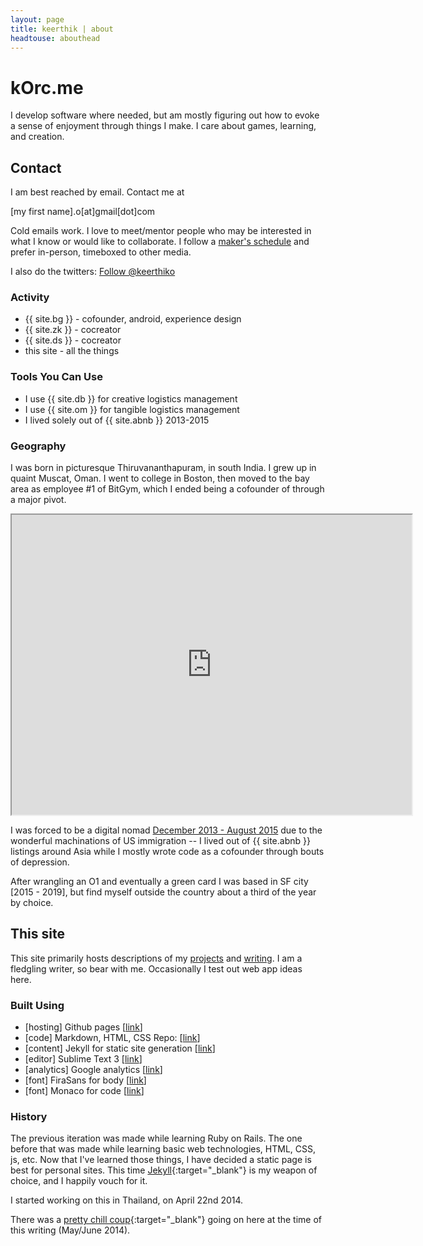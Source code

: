 ```yaml
---
layout: page
title: keerthik | about
headtouse: abouthead
---
```

# kOrc.me

I develop software where needed, but am mostly figuring out how to evoke a sense of enjoyment through things I make. I care about games, learning, and creation.

## Contact

I am best reached by email. Contact me at

\[my first name\].o\[at\]gmail\[dot\]com

Cold emails work. I love to meet/mentor people who may be interested in what I know or would like to collaborate. I follow a [maker's schedule](http://paulgraham.com/makersschedule.html) and prefer in-person, timeboxed to other media.

I also do the twitters: <!--Twitter--><a href="https://twitter.com/keerthiko" class="twitter-follow-button" data-show-count="false">Follow @keerthiko</a>
<script>!function(d,s,id){var js,fjs=d.getElementsByTagName(s)[0],p=/^http:/.test(d.location)?'http':'https';if(!d.getElementById(id)){js=d.createElement(s);js.id=id;js.src=p+'://platform.twitter.com/widgets.js';fjs.parentNode.insertBefore(js,fjs);}}(document, 'script', 'twitter-wjs');</script>

### Activity

* {{ site.bg }} - cofounder, android, experience design
* {{ site.zk }} - cocreator
* {{ site.ds }} - cocreator
* this site - all the things

### Tools You Can Use

* I use {{ site.db }} for creative logistics management
* I use {{ site.om }} for tangible logistics management
* I lived solely out of {{ site.abnb }} 2013-2015

### Geography
I was born in picturesque Thiruvananthapuram, in south India. I grew up in quaint Muscat, Oman. I went to college in Boston, then moved to the bay area as employee #1 of BitGym, which I ended being a cofounder of through a major pivot.

<iframe src="https://www.google.com/maps/d/u/0/embed?mid=1IQosV875TjK8kZnOq03gpSYH5Bs" width="640" height="480"></iframe>

I was forced to be a digital nomad [December 2013 - August 2015](https://www.google.com/maps/d/u/0/viewer?mid=zQyPQn7ohRmA.kUSGhXjsO2xM) due to the wonderful machinations of US immigration -- I lived out of {{ site.abnb }} listings around Asia while I mostly wrote code as a cofounder through bouts of depression.

After wrangling an O1 and eventually a green card I was based in SF city [2015 - 2019], but find myself outside the country about a third of the year by choice.


## This site

This site primarily hosts descriptions of my [projects](/projects) and [writing](/essays). I am a fledgling writer, so bear with me. Occasionally I test out web app ideas here.

### Built Using

* \[hosting\] Github pages \[[link](http://pages.github.com)\]
* \[code\] Markdown, HTML, CSS Repo: \[[link](https://github.com/keerthik/keerthik.github.io)\]
* \[content\] Jekyll for static site generation \[[link](http://jekyllrb.com/)\]
* \[editor\] Sublime Text 3 \[[link](http://www.sublimetext.com/)\]
* \[analytics\] Google analytics \[[link](http://www.google.com/analytics/)\]
* \[font\] FiraSans for body \[[link](http://dev.carrois.com/fira-3-1/)\]
* \[font\] Monaco for code \[[link](https://github.com/todylu/monaco.ttf/)\]


### History

The previous iteration was made while learning Ruby on Rails. The one before that was made while learning basic web technologies, HTML, CSS, js, etc. Now that I've learned those things, I have decided a static page is best for personal sites. This time [Jekyll](http://jekyllrb.com/){:target="_blank"} is my weapon of choice, and I happily vouch for it.

I started working on this in Thailand, on April 22nd 2014.

There was a [pretty chill coup](http://en.wikipedia.org/wiki/2014_Thai_coup_d%27%C3%A9tat){:target="_blank"} going on here at the time of this writing (May/June 2014).
